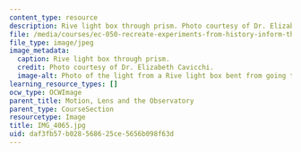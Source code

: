 ```yaml
---
content_type: resource
description: Rive light box through prism. Photo courtesy of Dr. Elizabeth Cavicchi.
file: /media/courses/ec-050-recreate-experiments-from-history-inform-the-future-from-the-past-galileo-january-iap-2010/daf3fb57b028568625ce5656b098f63d_IMG_4065.jpg
file_type: image/jpeg
image_metadata:
  caption: Rive light box through prism.
  credit: Photo courtesy of Dr. Elizabeth Cavicchi.
  image-alt: Photo of the light from a Rive light box bent from going through a prism.
learning_resource_types: []
ocw_type: OCWImage
parent_title: Motion, Lens and the Observatory
parent_type: CourseSection
resourcetype: Image
title: IMG_4065.jpg
uid: daf3fb57-b028-5686-25ce-5656b098f63d
---
```

